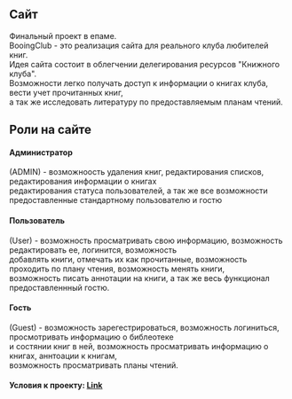 ## Сайт

Финальный проект в епаме. </br>
BooingClub - это реализация сайта для реального клуба любителей книг. <br>
Идея сайта состоит в облегчении делегирования ресурсов "Книжного клуба".<br>
Возможности легко получать доступ к информации о книгах клуба, вести учет прочитанных книг,<br>
а так же исследовать литературу по предоставляемым планам чтений. <br>

## Роли на сайте

#### Администратор 
(ADMIN) - возможноость удаления книг, редактирования списков, редактирования информации о книгах<br>
редактирования статуса пользователей, а так же все возможности предоставленные стандартному пользователю и гостю<br>

#### Пользователь 
(User) - возможность просматривать свою информацию, возможность редактировать ее, логинится, возможность<br>
добавлять книги, отмечать их как прочитанные, возможность проходить по плану чтения, возможность менять книги,<br>
возможность писать аннотации на книги, а так же весь функционал предоставленнный гостю.<br>

#### Гость 
(Guest) - возможность зарегестрироваться, возможность логиниться, просмотривать информацию о библеотеке<br>
и состянии книг в ней, возможность просматривать информацию о книгах, аннтоации к книгам, <br>
возможность просматривать планы чтений.

#### Условия к проекту: [Link](https://drive.google.com/open?id=1KHA5fjmhYcn31QgrB0TsdVlFAfADdRbQ)
